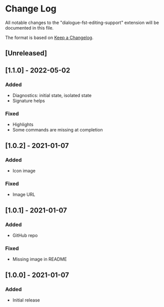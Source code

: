 # Change Log

All notable changes to the "dialogue-fst-editing-support" extension will be documented in this file.

The format is based on [Keep a Changelog](https://keepachangelog.com/en/1.0.0/).

## [Unreleased]

## [1.1.0] - 2022-05-02
### Added
- Diagnostics: initial state, isolated state
- Signature helps
### Fixed
- Highlights
- Some commands are missing at completion

## [1.0.2] - 2021-01-07
### Added
- Icon image
### Fixed
- Image URL

## [1.0.1] - 2021-01-07
### Added
- GitHub repo
### Fixed
- Missing image in README

## [1.0.0] - 2021-01-07
### Added
- Initial release
